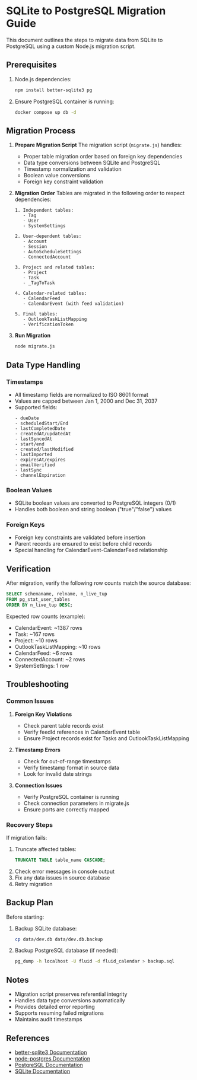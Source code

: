 # SQLite to PostgreSQL Migration Guide

This document outlines the steps to migrate data from SQLite to PostgreSQL using a custom Node.js migration script.

## Prerequisites

1. Node.js dependencies:
   ```bash
   npm install better-sqlite3 pg
   ```

2. Ensure PostgreSQL container is running:
   ```bash
   docker compose up db -d
   ```

## Migration Process

1. **Prepare Migration Script**
   The migration script (`migrate.js`) handles:
   - Proper table migration order based on foreign key dependencies
   - Data type conversions between SQLite and PostgreSQL
   - Timestamp normalization and validation
   - Boolean value conversions
   - Foreign key constraint validation

2. **Migration Order**
   Tables are migrated in the following order to respect dependencies:
   ```
   1. Independent tables:
      - Tag
      - User
      - SystemSettings
   
   2. User-dependent tables:
      - Account
      - Session
      - AutoScheduleSettings
      - ConnectedAccount
   
   3. Project and related tables:
      - Project
      - Task
      - _TagToTask
   
   4. Calendar-related tables:
      - CalendarFeed
      - CalendarEvent (with feed validation)
   
   5. Final tables:
      - OutlookTaskListMapping
      - VerificationToken
   ```

3. **Run Migration**
   ```bash
   node migrate.js
   ```

## Data Type Handling

### Timestamps
- All timestamp fields are normalized to ISO 8601 format
- Values are capped between Jan 1, 2000 and Dec 31, 2037
- Supported fields:
  ```
  - dueDate
  - scheduledStart/End
  - lastCompletedDate
  - createdAt/updatedAt
  - lastSyncedAt
  - start/end
  - created/lastModified
  - lastImported
  - expiresAt/expires
  - emailVerified
  - lastSync
  - channelExpiration
  ```

### Boolean Values
- SQLite boolean values are converted to PostgreSQL integers (0/1)
- Handles both boolean and string boolean ("true"/"false") values

### Foreign Keys
- Foreign key constraints are validated before insertion
- Parent records are ensured to exist before child records
- Special handling for CalendarEvent-CalendarFeed relationship

## Verification

After migration, verify the following row counts match the source database:
```sql
SELECT schemaname, relname, n_live_tup 
FROM pg_stat_user_tables 
ORDER BY n_live_tup DESC;
```

Expected row counts (example):
- CalendarEvent: ~1387 rows
- Task: ~167 rows
- Project: ~10 rows
- OutlookTaskListMapping: ~10 rows
- CalendarFeed: ~6 rows
- ConnectedAccount: ~2 rows
- SystemSettings: 1 row

## Troubleshooting

### Common Issues

1. **Foreign Key Violations**
   - Check parent table records exist
   - Verify feedId references in CalendarEvent table
   - Ensure Project records exist for Tasks and OutlookTaskListMapping

2. **Timestamp Errors**
   - Check for out-of-range timestamps
   - Verify timestamp format in source data
   - Look for invalid date strings

3. **Connection Issues**
   - Verify PostgreSQL container is running
   - Check connection parameters in migrate.js
   - Ensure ports are correctly mapped

### Recovery Steps

If migration fails:
1. Truncate affected tables:
   ```sql
   TRUNCATE TABLE table_name CASCADE;
   ```
2. Check error messages in console output
3. Fix any data issues in source database
4. Retry migration

## Backup Plan

Before starting:
1. Backup SQLite database:
   ```bash
   cp data/dev.db data/dev.db.backup
   ```
2. Backup PostgreSQL database (if needed):
   ```bash
   pg_dump -h localhost -U fluid -d fluid_calendar > backup.sql
   ```

## Notes

- Migration script preserves referential integrity
- Handles data type conversions automatically
- Provides detailed error reporting
- Supports resuming failed migrations
- Maintains audit timestamps

## References

- [better-sqlite3 Documentation](https://github.com/JoshuaWise/better-sqlite3)
- [node-postgres Documentation](https://node-postgres.com/)
- [PostgreSQL Documentation](https://www.postgresql.org/docs/)
- [SQLite Documentation](https://sqlite.org/docs.html) 